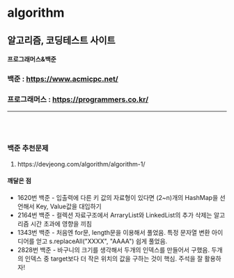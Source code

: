 # algorithm

## 알고리즘, 코딩테스트 사이트
<span><h4>프로그래머스&백준</h4></span>

### 백준 : https://www.acmicpc.net/
### 프로그래머스 : https://programmers.co.kr/

<hr><br><br>

### 백준 추천문제 
<ol>
  <li>https://devjeong.com/algorithm/algorithm-1/</li>

</ol>



#### 깨달은 점
<ul>
<li>1620번 백준 - 입출력에 다른 키 값의 자료형이 있다면 (2~n)개의 HashMap을 선언해서 Key, Value값을 대입하기</li>
<li>2164번 백준 - 컬렉션 자료구조에서 ArraryList와 LinkedList의 추가 삭제는 알고리즘 시간 초과에 영향을 끼침</li>
<li>1343번 백준 - 처음엔 for문, length문을 이용해서 풀었음. 특정 문자열 변환 아이디어를 얻고 s.replaceAll("XXXX", "AAAA") 쉽게 풀었음. </li>
<li>2828번 백준 - 바구니의 크기를 생각해서 두개의 인덱스를 만들어서 구했음. 두개의 인덱스 중 target보다 더 작은 위치의 값을 구하는 것이 핵심. 주석을 잘 활용하자! </li>

</ul>

